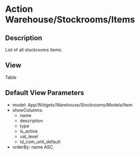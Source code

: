 # Action Warehouse/Stockrooms/Items

## Description

List of all stockrooms items.

## View

Table

## Default View Parameters

* model: App/Widgets/Warehouse/Stockrooms/Models/Item
* showColumns:
  * name
  * description
  * type
  * is_active
  * vat_level
  * id_com_unit_default  
* orderBy: name ASC
